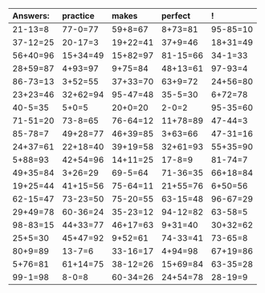 | Answers: | practice | makes | perfect | ! |
| :--- | :--- | :--- | :--- | :--- |
| 21-13=8 | 77-0=77 | 59+8=67 | 8+73=81 | 95-85=10 | 
| 37-12=25 | 20-17=3 | 19+22=41 | 37+9=46 | 18+31=49 | 
| 56+40=96 | 15+34=49 | 15+82=97 | 81-15=66 | 34-1=33 | 
| 28+59=87 | 4+93=97 | 9+75=84 | 48+13=61 | 97-93=4 | 
| 86-73=13 | 3+52=55 | 37+33=70 | 63+9=72 | 24+56=80 | 
| 23+23=46 | 32+62=94 | 95-47=48 | 35-5=30 | 6+72=78 | 
| 40-5=35 | 5+0=5 | 20+0=20 | 2-0=2 | 95-35=60 | 
| 71-51=20 | 73-8=65 | 76-64=12 | 11+78=89 | 47-44=3 | 
| 85-78=7 | 49+28=77 | 46+39=85 | 3+63=66 | 47-31=16 | 
| 24+37=61 | 22+18=40 | 39+19=58 | 32+61=93 | 55+35=90 | 
| 5+88=93 | 42+54=96 | 14+11=25 | 17-8=9 | 81-74=7 | 
| 49+35=84 | 3+26=29 | 69-5=64 | 71-36=35 | 66+18=84 | 
| 19+25=44 | 41+15=56 | 75-64=11 | 21+55=76 | 6+50=56 | 
| 62-15=47 | 73-23=50 | 75-20=55 | 63-15=48 | 96-67=29 | 
| 29+49=78 | 60-36=24 | 35-23=12 | 94-12=82 | 63-58=5 | 
| 98-83=15 | 44+33=77 | 46+17=63 | 9+31=40 | 30+32=62 | 
| 25+5=30 | 45+47=92 | 9+52=61 | 74-33=41 | 73-65=8 | 
| 80+9=89 | 13-7=6 | 33-16=17 | 4+94=98 | 67+19=86 | 
| 5+76=81 | 61+14=75 | 38-12=26 | 15+69=84 | 63-35=28 | 
| 99-1=98 | 8-0=8 | 60-34=26 | 24+54=78 | 28-19=9 | 
